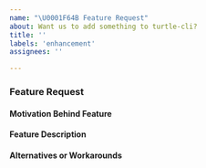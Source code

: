 ```yaml
---
name: "\U0001F64B Feature Request"
about: Want us to add something to turtle-cli?
title: ''
labels: 'enhancement'
assignees: ''

---
```


### Feature Request

#### Motivation Behind Feature
<!-- Why should this feature be implemented? What problem does it solve? -->

#### Feature Description
<!-- Describe your feature request in detail -->
<!-- Please provide any code examples or screenshots of what this feature would look like -->
<!-- Are there any drawbacks? Will this break anything for existing users? -->

#### Alternatives or Workarounds
<!-- Describe alternatives or workarounds you are currently using -->
<!-- Are there ways to do this with existing commands? -->
